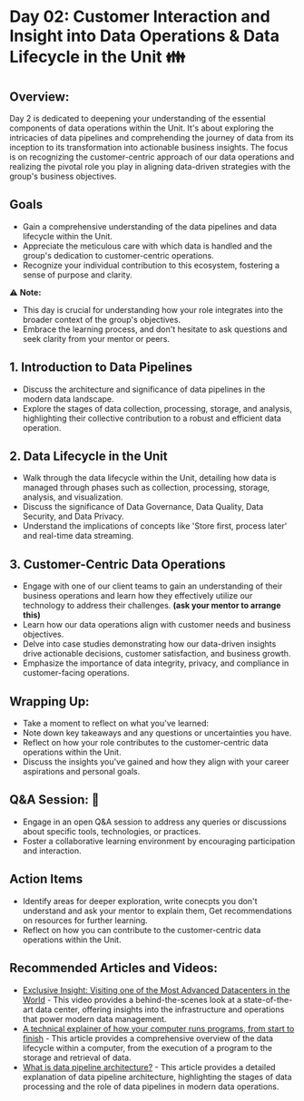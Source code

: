 # Day 02: Customer Interaction and Insight into Data Operations & Data Lifecycle in the Unit :family:

## Overview:
Day 2 is dedicated to deepening your understanding of the essential components of data operations within the Unit. It's about exploring the intricacies of data pipelines and comprehending the journey of data from its inception to its transformation into actionable business insights. The focus is on recognizing the customer-centric approach of our data operations and realizing the pivotal role you play in aligning data-driven strategies with the group's business objectives.

## Goals
- Gain a comprehensive understanding of the data pipelines and data lifecycle within the Unit.
- Appreciate the meticulous care with which data is handled and the group's dedication to customer-centric operations.
- Recognize your individual contribution to this ecosystem, fostering a sense of purpose and clarity.

:warning: **Note:**
- This day is crucial for understanding how your role integrates into the broader context of the group's objectives.
- Embrace the learning process, and don't hesitate to ask questions and seek clarity from your mentor or peers.

## 1. Introduction to Data Pipelines
   - Discuss the architecture and significance of data pipelines in the modern data landscape.
   - Explore the stages of data collection, processing, storage, and analysis, highlighting their collective contribution to a robust and efficient data operation.

## 2. Data Lifecycle in the Unit
   - Walk through the data lifecycle within the Unit, detailing how data is managed through phases such as collection, processing, storage, analysis, and visualization.
   - Discuss the significance of Data Governance, Data Quality, Data Security, and Data Privacy.
   - Understand the implications of concepts like 'Store first, process later' and real-time data streaming.

## 3. Customer-Centric Data Operations
   - Engage with one of our client teams to gain an understanding of their business operations and learn how they effectively utilize our technology to address their challenges. **(ask your mentor to arrange this)**
   - Learn how our data operations align with customer needs and business objectives.
   - Delve into case studies demonstrating how our data-driven insights drive actionable decisions, customer satisfaction, and business growth.
   - Emphasize the importance of data integrity, privacy, and compliance in customer-facing operations.

## Wrapping Up:
- Take a moment to reflect on what you've learned:
- Note down key takeaways and any questions or uncertainties you have.
- Reflect on how your role contributes to the customer-centric data operations within the Unit.
- Discuss the insights you've gained and how they align with your career aspirations and personal goals.

## **Q&A Session:** :raising_hand:
   - Engage in an open Q&A session to address any queries or discussions about specific tools, technologies, or practices.
   - Foster a collaborative learning environment by encouraging participation and interaction.

## Action Items  
- Identify areas for deeper exploration, write conecpts you don't understand and ask your mentor to explain them, Get recommendations on resources for further learning.
- Reflect on how you can contribute to the customer-centric data operations within the Unit.

## Recommended Articles and Videos:
 - [Exclusive Insight: Visiting one of the Most Advanced Datacenters in the World](https://www.youtube.com/watch?v=bpTNcbnZjvY) - This video provides a behind-the-scenes look at a state-of-the-art data center, offering insights into the infrastructure and operations that power modern data management.
 - [A technical explainer of how your computer runs programs, from start to finish](https://github.com/hackclub/putting-the-you-in-cpu) - This article provides a comprehensive overview of the data lifecycle within a computer, from the execution of a program to the storage and retrieval of data.
- [What is data pipeline architecture?](https://www.montecarlodata.com/blog-data-pipeline-architecture-explained/) - This article provides a detailed explanation of data pipeline architecture, highlighting the stages of data processing and the role of data pipelines in modern data operations.